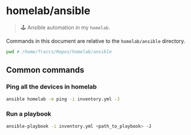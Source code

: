 # homelab/ansible

> 🕹️ Ansible automation in my `homelab`.

Commands in this document are relative to the `homelab/ansible` directory.

```sh
pwd # /home/fraccs/Repos/homelab/ansible
```

## Common commands

### Ping all the devices in homelab

```sh
ansible homelab -m ping -i inventory.yml -J
```

### Run a playbook

```sh
ansible-playbook -i inventory.yml <path_to_playbook> -J
```


